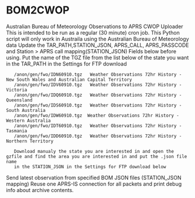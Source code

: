 # BOM2CWOP
Australian Bureau of Meteorology Observations to APRS CWOP Uploader
 This is intended to be run as a regular (30 minute) cron job.
    This Python script will only work in Austraila using the Australian Bureau of Meteorology data 
    Update the TAR_PATH,STATION_JSON, APRS_CALL, APRS_PASSCODE and Station > APRS call mapping(STATION_JSON) Fields below before using.
      Put the name of the TGZ file from the list below of the state you want in the TAR_PATH in the Settings for FTP download  
    
       /anon/gen/fwo/IDN60910.tgz	Weather Observations 72hr History - New South Wales and Australian Capital Territory
       /anon/gen/fwo/IDV60910.tgz	Weather Observations 72hr History - Victoria
       /anon/gen/fwo/IDQ60910.tgz	Weather Observations 72hr History - Queensland
       /anon/gen/fwo/IDS60910.tgz	Weather Observations 72hr History - South Australia
       /anon/gen/fwo/IDW60910.tgz  Weather Observations 72hr History - Western Australia
       /anon/gen/fwo/IDT60910.tgz	Weather Observations 72hr History - Tasmania
       /anon/gen/fwo/IDD60910.tgz	Weather Observations 72hr History - Northern Territory

       Download manualy the state you are interested in and open the gzfile and find the area you are interested in and put the .json file name
       in the STATION_JSON in the Settings for FTP download below 

 Send latest observation from specified BOM JSON files (STATION_JSON mapping)
 Reuse one APRS-IS connection for all packets and print debug info about archive contents.
